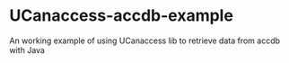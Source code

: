 # UCanaccess-accdb-example
An working example of using UCanaccess lib to retrieve data from accdb with Java
